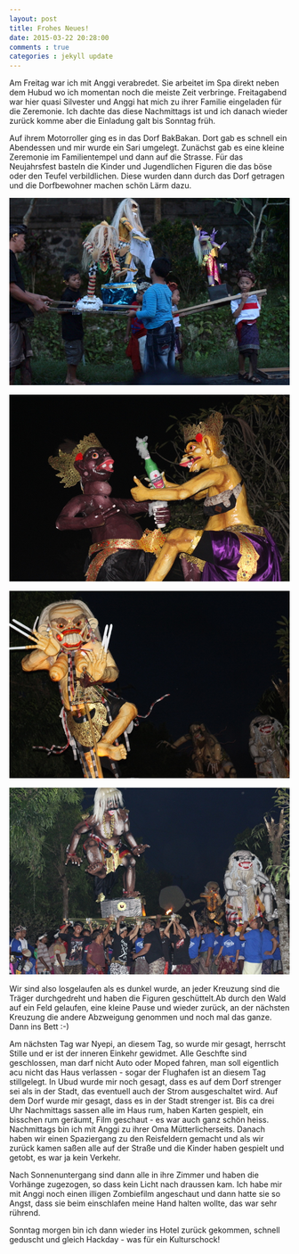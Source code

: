 ```yaml
---
layout: post
title: Frohes Neues!
date: 2015-03-22 20:28:00
comments : true
categories : jekyll update
---
```


Am Freitag war ich mit Anggi verabredet. Sie arbeitet im Spa direkt neben dem Hubud wo ich momentan noch die meiste Zeit verbringe. Freitagabend war hier quasi Silvester und Anggi hat mich zu ihrer Familie eingeladen für die Zeremonie. Ich dachte das diese Nachmittags ist und ich danach wieder zurück komme aber die Einladung galt bis Sonntag früh.

Auf ihrem Motorroller ging es in das Dorf BakBakan. Dort gab es schnell ein Abendessen und mir wurde ein Sari umgelegt. Zunächst gab es eine kleine Zeremonie im Familientempel und dann auf die Strasse. Für das Neujahrsfest basteln die Kinder und Jugendlichen Figuren die das böse oder den Teufel verbildlichen. Diese wurden dann durch das Dorf getragen und die Dorfbewohner machen schön Lärm dazu. 

![Kinderparade](https://raw.githubusercontent.com/chicarrida/chicarrida.github.io/master/images/_parade.JPG)

<!--![erster](https://raw.githubusercontent.com/chicarrida/chicarrida.github.io/master/images/_erstes_monster.JPG)-->

![saeufer](https://raw.githubusercontent.com/chicarrida/chicarrida.github.io/master/images/_fighting.JPG)

![attacke](https://raw.githubusercontent.com/chicarrida/chicarrida.github.io/master/images/_hunting.JPG)

![crowd](https://raw.githubusercontent.com/chicarrida/chicarrida.github.io/master/images/_crowd.JPG)

<!--![devil](https://raw.githubusercontent.com/chicarrida/chicarrida.github.io/master/images/_roter_teufel.JPG)-->

Wir sind also losgelaufen als es dunkel wurde, an jeder Kreuzung sind die Träger durchgedreht und haben die Figuren geschüttelt.Ab durch den Wald auf ein Feld gelaufen, eine kleine Pause und wieder zurück, an der nächsten Kreuzung die andere Abzweigung genommen und noch mal das ganze. Dann ins Bett :-)

Am nächsten Tag war Nyepi, an diesem Tag, so wurde mir gesagt, herrscht Stille und er ist der inneren Einkehr gewidmet. Alle Geschfte sind geschlossen, man darf nicht Auto oder Moped fahren, man soll eigentlich acu nicht das Haus verlassen - sogar der Flughafen ist an diesem Tag stillgelegt. In Ubud wurde mir noch gesagt, dass es auf dem Dorf strenger sei als in der Stadt, das eventuell auch der Strom ausgeschaltet wird. Auf dem Dorf wurde mir gesagt, dass es in der Stadt strenger ist. Bis ca drei Uhr Nachmittags sassen alle im Haus rum, haben Karten gespielt, ein bisschen rum geräumt, Film geschaut - es war auch ganz schön heiss. 
Nachmittags bin ich mit Anggi zu ihrer Oma Mütterlicherseits. Danach haben wir einen Spaziergang zu den Reisfeldern gemacht und als wir zurück kamen saßen alle auf der Straße und die Kinder haben gespielt und getobt, es  war ja kein Verkehr.

Nach Sonnenuntergang sind dann alle in ihre Zimmer und haben die Vorhänge zugezogen, so dass kein Licht nach draussen kam. Ich habe mir mit Anggi noch einen illigen Zombiefilm angeschaut und dann hatte sie so Angst, dass sie beim einschlafen meine Hand halten wollte, das war sehr rührend.

Sonntag morgen bin ich dann wieder ins Hotel zurück gekommen, schnell geduscht und gleich Hackday - was für ein Kulturschock!
